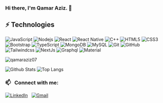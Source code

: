 ### Hi there, I'm Qamar Aziz. 👋

<!-- ![cover](https://github.com/qamaraziz07/qamaraziz07/blob/main/banner.png) -->

## ⚡ Technologies

![JavaScript](https://img.shields.io/badge/-JavaScript-black?style=flat-square&logo=javascript)
![Nodejs](https://img.shields.io/badge/-Nodejs-black?style=flat-square&logo=Node.js)
![React](https://img.shields.io/badge/-React-black?style=flat-square&logo=react)
![React Native](https://img.shields.io/badge/-ReactNative-black?style=flat-square&logo=react)
![C++](https://img.shields.io/badge/-C++-00599C?style=flat-square&logo=c)
![HTML5](https://img.shields.io/badge/-HTML5-E34F26?style=flat-square&logo=html5&logoColor=white)
![CSS3](https://img.shields.io/badge/-CSS3-1572B6?style=flat-square&logo=css3)
![Bootstrap](https://img.shields.io/badge/-Bootstrap-563D7C?style=flat-square&logo=bootstrap)
![TypeScript](https://img.shields.io/badge/-TypeScript-007ACC?style=flat-square&logo=typescript)
![MongoDB](https://img.shields.io/badge/-MongoDB-black?style=flat-square&logo=mongodb)
![MySQL](https://img.shields.io/badge/-MySQL-black?style=flat-square&logo=mysql)
![Git](https://img.shields.io/badge/-Git-black?style=flat-square&logo=git)
![GitHub](https://img.shields.io/badge/-GitHub-181717?style=flat-square&logo=github)
![Tailwindcss](https://img.shields.io/badge/-Tailwindcss-4287f5?style=flat-square&logo=tailwindcss)
![NextJs](https://img.shields.io/badge/next.js-000000?style=for-the-badge&logo=nextdotjs&logoColor=white)
![Graphql](https://img.shields.io/badge/GraphQl-E10098?style=for-the-badge&logo=graphql&logoColor=white)
![Material](https://img.shields.io/badge/Material%20UI-007FFF?style=for-the-badge&logo=mui&logoColor=white)

<p align="left"> <img src="https://komarev.com/ghpvc/?username=qamaraziz07&label=Profile%20views&color=0e75b6&style=flat" alt="qamaraziz07" /> </p>

![Github Stats](https://github-readme-stats.vercel.app/api?username=qamaraziz07&count_private=true&show_icons=true&include_all_commits=true)
![Top Langs](https://github-readme-stats.vercel.app/api/top-langs/?username=qamaraziz07&hide=TeX&layout=compact)

### 📫 &nbsp; Connect with me:

<a href="https://www.linkedin.com/in/qamar-aziz-0b76a8228/"><img alt="LinkedIn" src="https://img.shields.io/badge/linkedin%20-%230077B5.svg?&style=flat&logo=linkedin&logoColor=white"/></a> &nbsp;
<a href="mailto:qamaraziz07@gmail.com"><img alt="Gmail" src="https://img.shields.io/badge/Gmail-D14836?style=flat&logo=gmail&logoColor=white" /></a> &nbsp;





